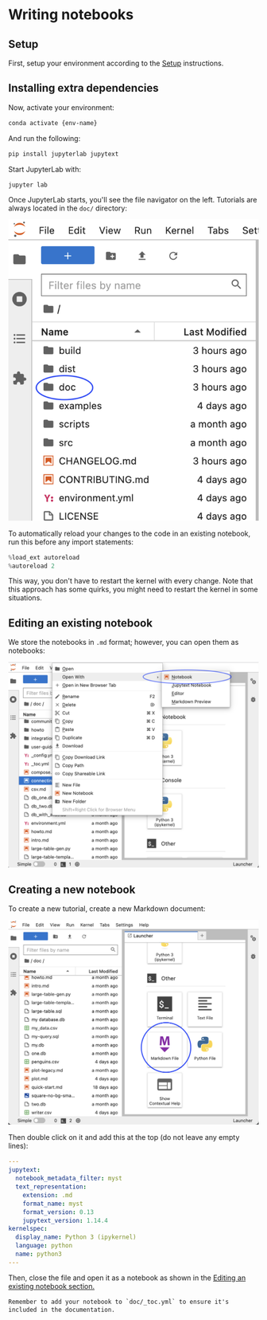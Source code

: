 # Writing notebooks

## Setup

First, setup your environment according to the [Setup](../contributing/setup.md#setup) instructions.

## Installing extra dependencies

Now, activate your environment:

```sh
conda activate {env-name}
```

And run the following:

```sh
pip install jupyterlab jupytext
```

Start JupyterLab with:

```sh
jupyter lab
```

Once JupyterLab starts, you'll see the file navigator on the left. Tutorials are always located in the `doc/` directory:

![files](../assets/notebooks-files.png)

To automatically reload your changes to the code in an existing notebook, run this before any import statements:

```python
%load_ext autoreload
%autoreload 2
```

This way, you don't have to restart the kernel with every change. Note that this approach has some quirks, you might need to restart the kernel in some situations.

## Editing an existing notebook

We store the notebooks in `.md` format; however, you can open them as notebooks:

![files](../assets/notebooks-open.png)

## Creating a new notebook

To create a new tutorial, create a new Markdown document:


![files](../assets/notebooks-markdown.png)

Then double click on it and add this at the top (do not leave any empty lines):

```yaml
---
jupytext:
  notebook_metadata_filter: myst
  text_representation:
    extension: .md
    format_name: myst
    format_version: 0.13
    jupytext_version: 1.14.4
kernelspec:
  display_name: Python 3 (ipykernel)
  language: python
  name: python3
---
```

Then, close the file and open it as a notebook as shown in the [Editing an existing notebook section.](#editing-an-existing-notebook)

```{important}
Remember to add your notebook to `doc/_toc.yml` to ensure it's included in the documentation.
```
